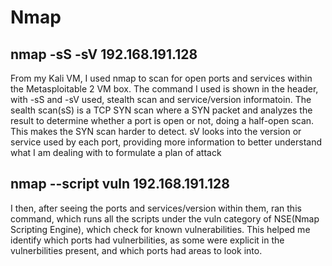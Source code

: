 # Nmap
## nmap -sS -sV 192.168.191.128
From my Kali VM, I used nmap to scan for open ports and services within the Metasploitable 2 VM box. The command I used is shown in the header, with -sS and -sV used, stealth scan and service/version informatoin. The sealth scan(sS) is a TCP SYN scan where a SYN packet and analyzes the result to determine whether a port is open or not, doing a half-open scan. This makes the SYN scan harder to detect. sV looks into the version or service used by each port, providing more information to better understand what I am dealing with to formulate a plan of attack

## nmap --script vuln 192.168.191.128
I then, after seeing the ports and services/version within them, ran this command, which runs all the scripts under the vuln category of NSE(Nmap Scripting Engine), which check for known vulnerabilities. This helped me identify which ports had vulnerbilities, as some were explicit in the vulnerbilities present, and which ports had areas to look into. 

